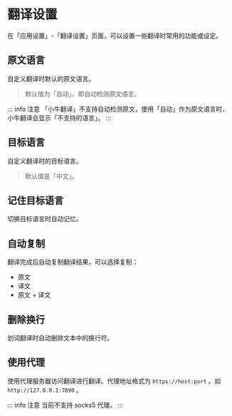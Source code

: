 # 翻译设置

在「应用设置」-「翻译设置」页面，可以设置一些翻译时常用的功能或设定。

## 原文语言

自定义翻译时默认的原文语言。

> 默认值为「自动」，即自动检测原文语言。

::: info 注意
「小牛翻译」不支持自动检测原文，使用「自动」作为原文语言时，小牛翻译会显示「不支持的语言」。
:::

## 目标语言

自定义翻译时的目标语言。

> 默认值是「中文」。

## 记住目标语言

切换目标语言时自动记忆。

## 自动复制

翻译完成后自动复制翻译结果，可以选择复制：

- 原文
- 译文
- 原文 + 译文

## 删除换行

划词翻译时自动删除文本中的换行符。

## 使用代理

使用代理服务器访问翻译进行翻译。代理地址格式为 `https://host:port` 。如 `http://127.0.0.1:7890` 。

::: info 注意
当前不支持 socks5 代理。
:::
